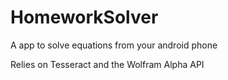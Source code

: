# HomeworkSolver

A app to solve equations from your android phone

Relies on Tesseract and the Wolfram Alpha API

